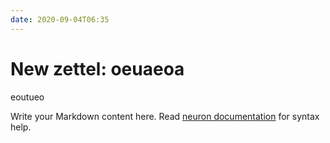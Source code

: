 ```yaml
---
date: 2020-09-04T06:35
---
```


# New zettel: oeuaeoa

eoutueo

Write your Markdown content here. Read [neuron documentation](https://neuron.zettel.page/2011404.html) for syntax help.

